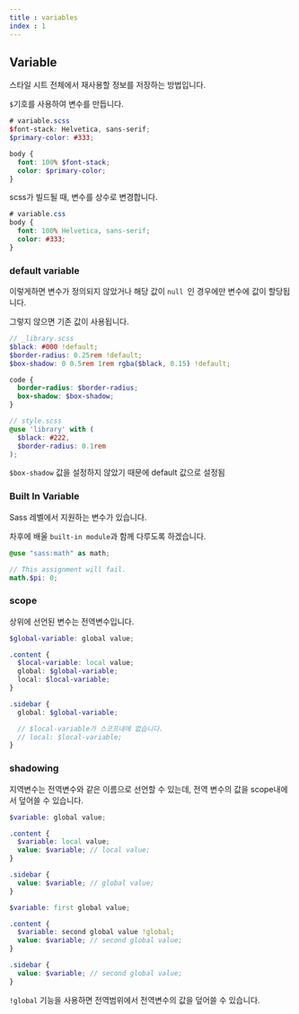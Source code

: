 ```yaml
---
title : variables
index : 1
---
```




## Variable

스타일 시트 전체에서 재사용할 정보를 저장하는 방법입니다.

`$`기호를 사용하여 변수를 만듭니다.



```scss
# variable.scss
$font-stack: Helvetica, sans-serif;
$primary-color: #333;

body {
  font: 100% $font-stack;
  color: $primary-color;
}
```

scss가 빌드될 때, 변수를 상수로 변경합니다.



```css
# variable.css
body {
  font: 100% Helvetica, sans-serif;
  color: #333;
}
```



### default variable

이렇게하면 변수가 정의되지 않았거나 해당 값이 `null `인 경우에만 변수에 값이 할당됩니다.

 그렇지 않으면 기존 값이 사용됩니다.



```scss
// _library.scss
$black: #000 !default;
$border-radius: 0.25rem !default;
$box-shadow: 0 0.5rem 1rem rgba($black, 0.15) !default;

code {
  border-radius: $border-radius;
  box-shadow: $box-shadow;
}
```



```scss
// style.scss
@use 'library' with (
  $black: #222,
  $border-radius: 0.1rem
);
```

`$box-shadow` 값을 설정하지 않았기 때문에 default 값으로 설정됨



### Built In Variable

Sass 레벨에서 지원하는 변수가 있습니다.

차후에 배울 `built-in module`과 함께 다루도록 하겠습니다.

```scss
@use "sass:math" as math;

// This assignment will fail.
math.$pi: 0;
```



### scope

상위에 선언된 변수는 전역변수입니다.

```scss
$global-variable: global value;

.content {
  $local-variable: local value;
  global: $global-variable;
  local: $local-variable;
}

.sidebar {
  global: $global-variable;

  // $local-variable가 스코프내에 없습니다.
  // local: $local-variable;
}
```



### shadowing

지역변수는 전역변수와 같은 이름으로 선언할 수 있는데, 전역 변수의 값을 scope내에서 덮어쓸 수 있습니다.

```scss
$variable: global value;

.content {
  $variable: local value;
  value: $variable; // local value;
}

.sidebar {
  value: $variable; // global value;
}
```



```scss
$variable: first global value;

.content {
  $variable: second global value !global;
  value: $variable; // second global value;
}

.sidebar {
  value: $variable; // second global value;
}
```

`!global` 기능을 사용하면 전역범위에서 전역변수의 값을 덮어쓸 수 있습니다.

